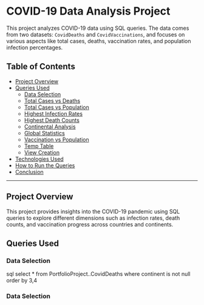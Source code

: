 # COVID-19 Data Analysis Project

This project analyzes COVID-19 data using SQL queries. The data comes from two datasets: `CovidDeaths` and `CovidVaccinations`, and focuses on various aspects like total cases, deaths, vaccination rates, and population infection percentages.

## Table of Contents
- [Project Overview](#project-overview)
- [Queries Used](#queries-used)
  - [Data Selection](#data-selection)
  - [Total Cases vs Deaths](#total-cases-vs-deaths)
  - [Total Cases vs Population](#total-cases-vs-population)
  - [Highest Infection Rates](#highest-infection-rates)
  - [Highest Death Counts](#highest-death-counts)
  - [Continental Analysis](#continental-analysis)
  - [Global Statistics](#global-statistics)
  - [Vaccination vs Population](#vaccination-vs-population)
  - [Temp Table](#temp-table)
  - [View Creation](#view-creation)
- [Technologies Used](#technologies-used)
- [How to Run the Queries](#how-to-run-the-queries)
- [Conclusion](#conclusion)

---

## Project Overview

This project provides insights into the COVID-19 pandemic using SQL queries to explore different dimensions such as infection rates, death counts, and vaccination progress across countries and continents.

## Queries Used

### Data Selection

sql
select *
from PortfolioProject..CovidDeaths
where continent is not null
order by 3,4

### Data Selection
